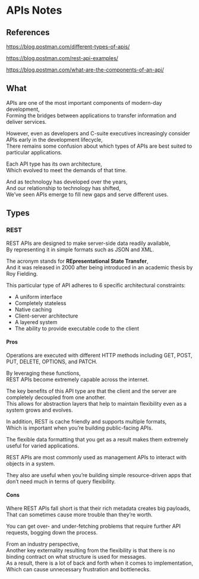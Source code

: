 # APIs Notes

## References

https://blog.postman.com/different-types-of-apis/

https://blog.postman.com/rest-api-examples/

https://blog.postman.com/what-are-the-components-of-an-api/

## What

APIs are one of the most important components of modern-day development,  
Forming the bridges between applications to transfer information and deliver services.

However, even as developers and C-suite executives increasingly consider APIs early in the development lifecycle,  
There remains some confusion about which types of APIs are best suited to particular applications.

Each API type has its own architecture,  
Which evolved to meet the demands of that time.

And as technology has developed over the years,  
And our relationship to technology has shifted,  
We’ve seen APIs emerge to fill new gaps and serve different uses.

## Types

### REST

REST APIs are designed to make server-side data readily available,  
By representing it in simple formats such as JSON and XML.

The acronym stands for **REpresentational State Transfer**,  
And it was released in 2000 after being introduced in an academic thesis by Roy Fielding.

This particular type of API adheres to 6 specific architectural constraints:

- A uniform interface
- Completely stateless
- Native caching
- Client-server architecture
- A layered system
- The ability to provide executable code to the client

#### Pros

Operations are executed with different HTTP methods including GET, POST, PUT, DELETE, OPTIONS, and PATCH.

By leveraging these functions,  
REST APIs become extremely capable across the internet.

The key benefits of this API type are that the client and the server are completely decoupled from one another.  
This allows for abstraction layers that help to maintain flexibility even as a system grows and evolves.

In addition, REST is cache friendly and supports multiple formats,  
Which is important when you’re building public-facing APIs.

The flexible data formatting that you get as a result makes them extremely useful for varied applications.

REST APIs are most commonly used as management APIs to interact with objects in a system.

They also are useful when you’re building simple resource-driven apps that don’t need much in terms of query flexibility.

#### Cons

Where REST APIs fall short is that their rich metadata creates big payloads,  
That can sometimes cause more trouble than they’re worth.

You can get over- and under-fetching problems that require further API requests, bogging down the process.

From an industry perspective,  
Another key externality resulting from the flexibility is that there is no binding contract on what structure is used for messages.  
As a result, there is a lot of back and forth when it comes to implementation,  
Which can cause unnecessary frustration and bottlenecks.
